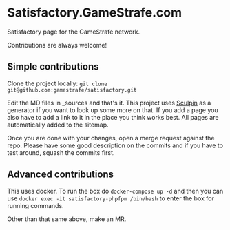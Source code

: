 # Satisfactory.GameStrafe.com

Satisfactory page for the GameStrafe network.

Contributions are always welcome!

## Simple contributions

Clone the project locally:
`git clone git@github.com:gamestrafe/satisfactory.git`

Edit the MD files in _sources and that's it. This project uses [Sculpin](https://sculpin.io/) as a generator if you want to look up some more on that. If you add a page you also have to add a link to it in the place you think works best. All pages are automatically added to the sitemap.

Once you are done with your changes, open a merge request against the repo. Please have some good description on the commits and if you have to test around, squash the commits first.

## Advanced contributions

This uses docker. To run the box do `docker-compose up -d` and then you can use `docker exec -it satisfactory-phpfpm /bin/bash` to enter the box for running commands.

Other than that same above, make an MR.
